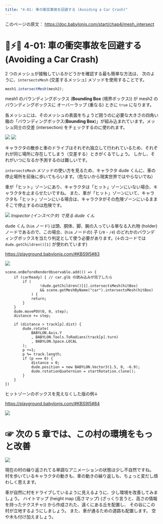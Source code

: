 ```yaml
---
title: "4-01: 車の衝突事故を回避する (Avoiding a Car Crash)"
---
```


このページの原文： https://doc.babylonjs.com/start/chap4/mesh_intersect

# 🙍⚡🚙 4-01: 車の衝突事故を回避する (Avoiding a Car Crash)

2 つのメッシュが接触しているかどうかを確認する最も簡単な方法は、
次のように、`intersectsMesh` (交差するメッシュ) メソッドを使用することです。

```js
mesh1.intersectMesh(mesh2);
```
mesh1 のバウンディングボックス (**Bounding Box** (境界ボックス)) が
mesh2 のバウンディングボックスに
オーバーラップ (重なる) ときに `true` になります。

各メッシュには、そのメッシュの表面をちょうど囲うのに必要な大きさの四角い箱の「バウンディングボックス(**Bounding Box**)」が組み込まれています。メッシュ同士の交差 (intersection) をチェックするのに使われます。

![](https://doc.babylonjs.com/_next/image?url=%2Fimg%2Fgetstarted%2Fdudebox.png&w=2048&q=75) ![](https://doc.babylonjs.com/_next/image?url=%2Fimg%2Fgetstarted%2Fcarbox.png&w=1080&q=75)

キャラクタの散歩と車のドライブはそれぞれ独立して行われているため、それぞれが同じ場所に存在してしまう（交差する）ときがくるでしょう。
しかし、それがいつになるか予測するのは難しいです。

`intersectsMesh` メソッドの使い方を見るため、キャラクタ dude くんに、車の停止場所を前後に歩いてもらいます。（危ないから現実世界ではやらないでね）

車が「ヒット」ゾーンにあり、キャラクタは「ヒット」ゾーンにいない場合、キャラクタを止まらせたいですね。
また、車が「ヒット」ゾーンにいて、キャラクタも「ヒット」ゾーンにいる場合は、キャラクタがその危険ゾーンにいるままそこで停止するのは危険です。

![](https://storage.googleapis.com/zenn-user-upload/0510ad4e1311-20220403.gif)
*Inspector (インスペクタ) で見る dude くん*

dude くん (`him` ノード) は頭、胴体、脚、腕の入っている単なる入れ物 (holder) ノードであるので、この場合、(`him` ノードの) 子 (`/0` - `/4`) のどれかのバウンディングボックスを当たり判定として使う必要があります。(↓のコードでは `dude.getChildren()[1]` が使われています)


https://playground.babylonjs.com/#KBS9I5#83

![](https://storage.googleapis.com/zenn-user-upload/a2a6fa82e0c6-20220401.gif)

```js:dudeくんの動き
scene.onBeforeRenderObservable.add(() => {
    if (carReady) { // car.glb の読み込みが完了したら
        if (
                !dude.getChildren()[1].intersectsMesh(hitBox) 
                && scene.getMeshByName("car").intersectsMesh(hitBox)
            ) {
            return;
        }
    }
    dude.movePOV(0, 0, step);
    distance += step;
        
    if (distance > track[p].dist) {
        dude.rotate(
            BABYLON.Axis.Y
            , BABYLON.Tools.ToRadians(track[p].turn)
            , BABYLON.Space.LOCAL
        );
        p +=1;
        p %= track.length; 
        if (p === 0) {
            distance = 0;
            dude.position = new BABYLON.Vector3(1.5, 0, -6.9);
            dude.rotationQuaternion = startRotation.clone();
        }
    }
})
```

ヒットゾーンのボックスを見えなくした版の例↓

https://playground.babylonjs.com/#KBS9I5#84

![](https://storage.googleapis.com/zenn-user-upload/203b92fca501-20220403.gif)

# ☞ 次の 5 章では、この村の環境をもっと改善

![](https://storage.googleapis.com/zenn-user-upload/19701e2ce3a7-20220403.gif)

現在の村の繰り返されてる単調なアニメーションの状態は少し不自然ですね。
村を歩いているキャラクタの動きも、車の動きの繰り返しも、ちょっと変だし煩わしく思えます。

車が自然に村をドライブしているように見えるように、少し環境を改善してみましょう。
ハイトマップ (height map (高さマップ) (ざっくり言うと、高さの情報を持ったテクスチャ)) から作成された、遠くにある丘を配置し、
その谷にこの村が立地するようにしましょう。
また、車が通るための道路も配置します。
空や木も付け加えましょう。

